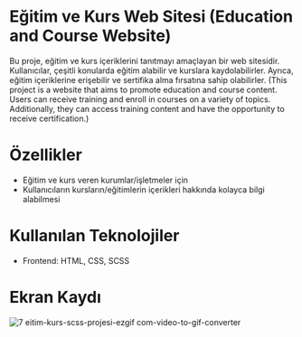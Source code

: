 # Eğitim ve Kurs Web Sitesi (Education and Course Website)
Bu proje, eğitim ve kurs içeriklerini tanıtmayı amaçlayan bir web sitesidir. Kullanıcılar, çeşitli konularda eğitim alabilir ve kurslara kaydolabilirler.
Ayrıca, eğitim içeriklerine erişebilir ve sertifika alma fırsatına sahip olabilirler.
(This project is a website that aims to promote education and course content. Users can receive training and enroll in courses on a variety of topics.
Additionally, they can access training content and have the opportunity to receive certification.)

# Özellikler
- Eğitim  ve kurs veren kurumlar/işletmeler için 
- Kullanıcıların kursların/eğitimlerin içerikleri hakkında kolayca bilgi alabilmesi 

# Kullanılan Teknolojiler
- Frontend: HTML, CSS, SCSS
# Ekran Kaydı
![7 eitim-kurs-scss-projesi-ezgif com-video-to-gif-converter](https://github.com/cngkorkmaz/egitim-kurs-sitesi-scss---education-course-site/assets/164249002/b682c273-16b2-4476-981b-a4aee3bfe2b2)
